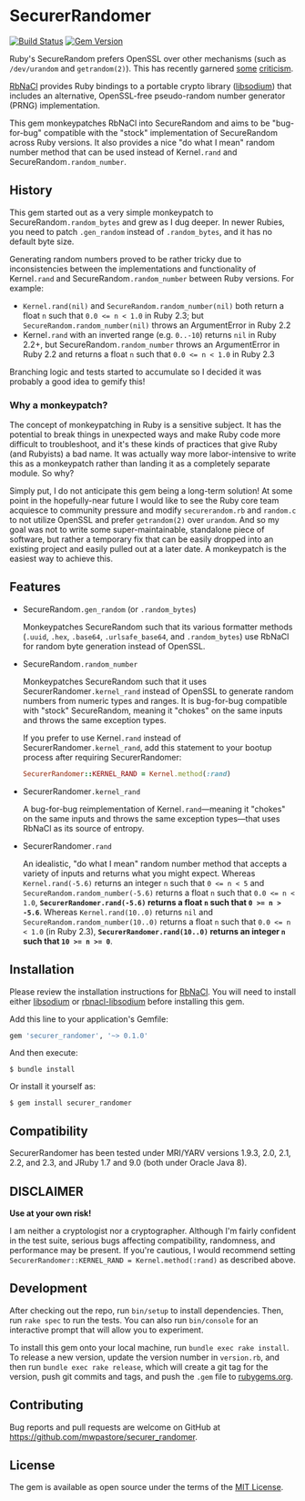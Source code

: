 # SecurerRandomer

[![Build Status](https://travis-ci.org/mwpastore/securer_randomer.svg?branch=master)](https://travis-ci.org/mwpastore/securer_randomer)
[![Gem Version](https://badge.fury.io/rb/securer_randomer.svg)](https://badge.fury.io/rb/securer_randomer)

Ruby's SecureRandom prefers OpenSSL over other mechanisms (such as
`/dev/urandom` and `getrandom(2)`). This has recently garnered [some][1]
[criticism][2].

[RbNaCl][3] provides Ruby bindings to a portable crypto library
([libsodium][4]) that includes an alternative, OpenSSL-free pseudo-random
number generator (PRNG) implementation.

This gem monkeypatches RbNaCl into SecureRandom and aims to be "bug-for-bug"
compatible with the "stock" implementation of SecureRandom across Ruby
versions. It also provides a nice "do what I mean" random number method that
can be used instead of Kernel`.rand` and SecureRandom`.random_number`.

## History

This gem started out as a very simple monkeypatch to
SecureRandom`.random_bytes` and grew as I dug deeper. In newer Rubies, you need
to patch `.gen_random` instead of `.random_bytes`, and it has no default byte
size.

Generating random numbers proved to be rather tricky due to inconsistencies
between the implementations and functionality of Kernel`.rand` and
SecureRandom`.random_number` between Ruby versions. For example:

* `Kernel.rand(nil)` and `SecureRandom.random_number(nil)` both return a float
  `n` such that `0.0 <= n < 1.0` in Ruby 2.3; but
  `SecureRandom.random_number(nil)` throws an ArgumentError in Ruby 2.2
* Kernel`.rand` with an inverted range (e.g. `0..-10`) returns `nil` in Ruby
  2.2+, but SecureRandom`.random_number` throws an ArgumentError in Ruby 2.2
  and returns a float `n` such that `0.0 <= n < 1.0` in Ruby 2.3

Branching logic and tests started to accumulate so I decided it was probably a
good idea to gemify this!

### Why a monkeypatch?

The concept of monkeypatching in Ruby is a sensitive subject. It has the
potential to break things in unexpected ways and make Ruby code more difficult
to troubleshoot, and it's these kinds of practices that give Ruby (and
Rubyists) a bad name. It was actually way more labor-intensive to write this as
a monkeypatch rather than landing it as a completely separate module. So why?

Simply put, I do not anticipate this gem being a long-term solution! At some
point in the hopefully-near future I would like to see the Ruby core team
acquiesce to community pressure and modify `securerandom.rb` and `random.c` to
not utilize OpenSSL and prefer `getrandom(2)` over `urandom`. And so my goal
was not to write some super-maintainable, standalone piece of software, but
rather a temporary fix that can be easily dropped into an existing project and
easily pulled out at a later date. A monkeypatch is the easiest way to achieve
this.

## Features

* SecureRandom`.gen_random` (or `.random_bytes`)

  Monkeypatches SecureRandom such that its various formatter methods (`.uuid`,
  `.hex`, `.base64`, `.urlsafe_base64`, and `.random_bytes`) use RbNaCl for random
  byte generation instead of OpenSSL.

* SecureRandom`.random_number`

  Monkeypatches SecureRandom such that it uses SecurerRandomer`.kernel_rand`
  instead of OpenSSL to generate random numbers from numeric types and ranges. It
  is bug-for-bug compatible with "stock" SecureRandom, meaning it "chokes" on the
  same inputs and throws the same exception types.

  If you prefer to use Kernel`.rand` instead of SecurerRandomer`.kernel_rand`,
  add this statement to your bootup process after requiring SecurerRandomer:

  ```ruby
  SecurerRandomer::KERNEL_RAND = Kernel.method(:rand)
  ```

* SecurerRandomer`.kernel_rand`

  A bug-for-bug reimplementation of Kernel`.rand`&mdash;meaning it "chokes" on
  the same inputs and throws the same exception types&mdash;that uses RbNaCl as
  its source of entropy.

* SecurerRandomer`.rand`

  An idealistic, "do what I mean" random number method that accepts a variety of
  inputs and returns what you might expect. Whereas `Kernel.rand(-5.6)` returns
  an integer `n` such that `0 <= n < 5` and `SecureRandom.random_number(-5.6)`
  returns a float `n` such that `0.0 <= n < 1.0`, **`SecurerRandomer.rand(-5.6)`
  returns a float `n` such that `0 >= n > -5.6`**. Whereas `Kernel.rand(10..0)`
  returns `nil` and `SecureRandom.random_number(10..0)` returns a float `n` such
  that `0.0 <= n < 1.0` (in Ruby 2.3), **`SecurerRandomer.rand(10..0)` returns an
  integer `n` such that `10 >= n >= 0`**.

## Installation

Please review the installation instructions for [RbNaCl][3]. You will need to
install either [libsodium][4] or [rbnacl-libsodium][5] before installing this
gem.

Add this line to your application's Gemfile:

```ruby
gem 'securer_randomer', '~> 0.1.0'
```

And then execute:

    $ bundle install

Or install it yourself as:

    $ gem install securer_randomer

## Compatibility

SecurerRandomer has been tested under MRI/YARV versions 1.9.3, 2.0, 2.1, 2.2,
and 2.3, and JRuby 1.7 and 9.0 (both under Oracle Java 8).

## DISCLAIMER

**Use at your own risk!**

I am neither a cryptologist nor a cryptographer. Although I'm fairly confident
in the test suite, serious bugs affecting compatibility, randomness, and
performance may be present. If you're cautious, I would recommend setting
`SecurerRandomer::KERNEL_RAND = Kernel.method(:rand)` as described above.

## Development

After checking out the repo, run `bin/setup` to install dependencies. Then, run `rake spec` to run the tests. You can also run `bin/console` for an interactive prompt that will allow you to experiment.

To install this gem onto your local machine, run `bundle exec rake install`. To release a new version, update the version number in `version.rb`, and then run `bundle exec rake release`, which will create a git tag for the version, push git commits and tags, and push the `.gem` file to [rubygems.org](https://rubygems.org).

## Contributing

Bug reports and pull requests are welcome on GitHub at https://github.com/mwpastore/securer_randomer.

## License

The gem is available as open source under the terms of the [MIT License](http://opensource.org/licenses/MIT).

[1]: https://bugs.ruby-lang.org/issues/9569
[2]: https://news.ycombinator.com/item?id=11624890
[3]: https://github.com/cryptosphere/rbnacl
[4]: https://github.com/jedisct1/libsodium
[5]: https://github.com/cryptosphere/rbnacl-libsodium
